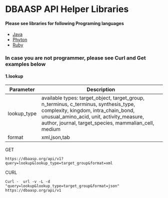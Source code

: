 
# DBAASP API Helper Libraries

#### Please see libraries for following Programing languages

* [Java](https://github.com/dbaasp/dbaasp_api_helper_libraries/blob/master/README-JAVA.md)
* [Phyton](https://github.com/dbaasp/dbaasp_api_helper_libraries/blob/master/README-JAVA.md)
* [Ruby](https://github.com/dbaasp/dbaasp_api_helper_libraries/blob/master/README-RUBY.md)


### In case you are not programmer, please see Curl and Get examples below


####  1.lookup 

| Parameter | Description |
| --- | --- |
| lookup_type | available types: target_object, target_group, n_terminus, c_terminus, synthesis_type, complexity, kingdom, intra_chain_bond, unusual_amino_acid, unit, activity_measure, author, journal, target_species, mammalian_cell, medium |
| format | xml,json,tab |


GET
```
https://dbaasp.org/api/v1?query=lookup&lookup_type=target_group&format=xml
```
CURL 
```
Curl -  url -v -L -d "query=lookup&lookup_type=target_group&format=json" https://dbaasp.org/api/v1
```
